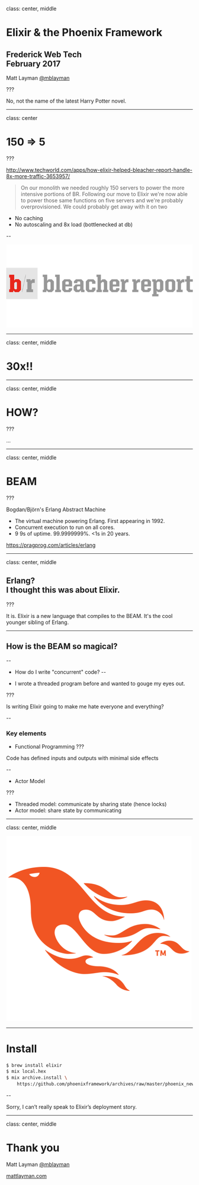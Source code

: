 class: center, middle

# Elixir &amp; the Phoenix Framework

## Frederick Web Tech<br>February 2017

Matt Layman [@mblayman](https://twitter.com/mblayman)

???

No, not the name of the latest Harry Potter novel.

---

class: center

# 150 &rArr; 5

???

http://www.techworld.com/apps/how-elixir-helped-bleacher-report-handle-8x-more-traffic-3653957/

> On our monolith we needed roughly 150 servers to power the more intensive
portions of BR. Following our move to Elixir we're now able to power those
same functions on five servers and we're probably overprovisioned.
We could probably get away with it on two

* No caching
* No autoscaling and 8x load (bottlenecked at db)

--

<img src="bleacher-report.png" width="700">

---

class: center, middle

# 30x!!

---

class: center, middle

# HOW?

???

...

---

class: center, middle

# BEAM

???

Bogdan/Björn's Erlang Abstract Machine

* The virtual machine powering Erlang. First appearing in 1992.
* Concurrent execution to run on all cores.
* 9 9s of uptime. 99.9999999%. <1s in 20 years.

https://pragprog.com/articles/erlang

---

class: center, middle

## Erlang?<br>I thought this was about Elixir.

???

It is. Elixir is a new language that compiles to the BEAM.
It's the cool younger sibling of Erlang.

---

## How is the BEAM so magical?

--

* How do I write "concurrent" code?
--

* I wrote a threaded program before and wanted to gouge my eyes out.

???

Is writing Elixir going to make me hate everyone and everything?

--

### Key elements

* Functional Programming
???

Code has defined inputs and outputs with minimal side effects

--

* Actor Model

???

* Threaded model: communicate by sharing state (hence locks)
* Actor model: share state by communicating

---

class: center, middle

<img src="phoenix.png" width="500">

---

# Install

```bash
$ brew install elixir
$ mix local.hex
$ mix archive.install \
    https://github.com/phoenixframework/archives/raw/master/phoenix_new.ez
```

--

Sorry, I can&rsquo;t really speak to Elixir&rsquo;s deployment story.

---

class: center, middle

# Thank you

Matt Layman [@mblayman](https://twitter.com/mblayman)

[mattlayman.com](http://www.mattlayman.com)

